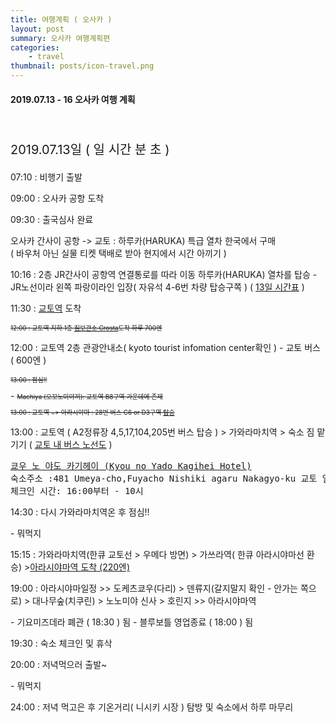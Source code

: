 ```yaml
---
title: 여행계획 ( 오사카 )
layout: post
summary: 오사카 여행계획편
categories: 
    - travel
thumbnail: posts/icon-travel.png
---
```

#### 2019.07.13 - 16 오사카 여행 계획
<br/>
<p class="text-danger bold-text" style="font-size:20px">2019.07.13일 ( <span id="days"></span>일 <span id="hour"></span>시간 <span id="minute"></span>분 <span id="second"></span>초 )</p> 
<p>07:10 : 비행기 출발</p>
<p>09:00 : 오사카 공항 도착</p>
<p>09:30 : 출국심사 완료</p>
<p class="text-danger">오사카 간사이 공항 -> 교토 : 하루카(HARUKA) 특급 열차 한국에서 구매 <br/> ( 바우처 아닌 실물 티켓 택배로 받아 현지에서 시간 아끼기 )</p>
<p>10:16 : 2층 JR간사이 공항역 연결통로를 따라 이동 하루카(HARUKA) 열차를 탑승 - JR노선이라 왼쪽 파랑이라인 입장( 자유석 4-6번 차량 탑승구쪽 ) ( <a href="http://time.jr-odekake.net/cgi-bin/mydia.cgi?MODE=11&FUNC=0&EKI=Kansai-airport&SENK=&DIR=&DDIV=&CDAY=&DITD=&DATE=20190713&COMPANY_CODE=401&COUNTRY_CODE=en&INBOUND_CODE=7&yearmonth=201907&day=13&x=60&y=4" target="_blank">13일 시간표</a> )</p>
<p>11:30 : <a href="https://goo.gl/maps/wEuNDVrJaJDevKS58" target="_blank">교토역</a> 도착</p>
<p style="text-decoration:line-through;font-size: 10px;">12:00 : 교토역 지하 1층 <a href="https://handsfree-japan.com/ko/access/" target="_blank">짐보관소 Crosta</a>도착 하루 700엔 </p>
<p>12:00 : 교토역 2층 관광안내소( kyoto tourist infomation center확인 ) - 교토 버스 ( 600엔 )</p>
<p class="bold-text" style="text-decoration:line-through;font-size: 10px;">13:00 : 점심!! </p>
 - <a href="https://goo.gl/maps/Uy2sfjZECvsRBNmV8" target="_blank" style="text-decoration:line-through;font-size: 10px;"> Machiya (오꼬노미야끼):  교토역 B8구역 가운데에 존재</a> 
<p style="text-decoration:line-through;font-size: 10px;">13:00 : 교토역 => 아라시야마 : 28번 버스 C6 or D3구역 <a href="https://m.blog.naver.com/seyou5023/221321472010" target="_blank">탑승</a></p>
<p>13:00 : 교토역 ( A2정류장 4,5,17,104,205번 버스 탑승 ) > 가와라마치역 > 숙소 짐 맡기기 ( <a href="https://www2.city.kyoto.lg.jp/kotsu/webguide/ko/comm/routemap.html" target="_blank">교토 내 버스 노선도</a> )</p>
<pre>
<a href="https://maps.app.goo.gl/h8abA2UkoY3wonLR8" target="_blank">쿄우 노 야도 카기헤이 (Kyou no Yado Kagihei Hotel)</a>
숙소주소 :481 Umeya-cho,Fuyacho Nishiki agaru Nakagyo-ku 교토 일본 604-8057
체크인 시간: 16:00부터 - 10시
</pre>
 
<p class="bold-text">14:30 : 다시 가와라마치역온 후  점심!!</p>
 - 뭐먹지
<p>15:15 : 가와라마치역(한큐 교토선 > 우메다 방면) > 가쓰라역( 한큐 아라시야마선 환승) ><a href="https://goo.gl/maps/RAjNSF6SgfG87n5A9" target="_blank">아라시야마역 도착 (220엔)</a></p>
<p class="bold-text text-danger">19:00 : 아라시야마일정 >> 도케츠쿄우(다리) > 덴류지(갈지말지 확인 - 안가는 쪽으로) > 대나무숲(치쿠린) > 노노미야 신사 > 호린지 
>> 아라시야마역 </p>
 - 기요미즈데라 폐관 ( 18:30 ) 됨
 - 블루보틀 영업종료 ( 18:00 ) 됨
<p>19:30 : 숙소 체크인 및 휴삭</p>
<p class="bold-text">20:00 : 저녁먹으러 출발~</p>
 - 뭐먹지
<p>24:00 : 저녁 먹고은 후  기온거리( 니시키 시장 ) 탐방 및 숙소에서 하루 마무리</p>


<!--
아라샤아 > 기요미즈데라 > 블루보틀 > 야사키 신사 > 숙소 > 기온거리 





<p class="bold-text">오사카 -> 교토가기</p>
<p>JR / 한큐 / 케이한 3개 노선  <a href="https://uh.dcmys.kr/701" target="_blank">https://uh.dcmys.kr/701</a> </p>
<p><img src="/assets/img/posts/travel/osaka-kyoto.png" class="ratio-100" style="max-width:500px"/></p>
<p>JR / 한큐 / 케이한 3사의 노선은 오사카 시내에서 교토 시내를 잇는다는 공통점을 모두 가지고 있습니다. 하지만 세 노선은 가격도, 소요 시간도, 그리고 교토의 도착역도 다릅니다. 그래서 자신의 여행 일정에 맞춰서 이동하는 것이 가장 좋습니다.</p>
<p>한큐 쿄토 본선 도착( 숙소랑 제일 가까움 ) : <a href="https://goo.gl/maps/UJha3YicRN1NT6AD6" target="_blank">카와라마치</a></p> 
<p>JR교토선 도착 : <a href="https://goo.gl/maps/wEuNDVrJaJDevKS58" target="_blank">교토역</a></p>
<p>케이한 본선 도착 : <a href="https://goo.gl/maps/4ytPXNmKvxVH7dej6" target="_blank">기온시조</a></p>
<p>교토 시내 버스가 엄청나게 느리다는 점, 관광객이 많이 들르는 여행지 근처는 일상적으로 정체가 이어지며 특히 주말엔 그냥 걸어가는 게 더 빠른 구간도 존재 > JR이나 한큐 전철을 이용하시는 게 좋습니다. 교토 버스 패스는 1일권이 600엔으로 무척 저렴해서 다들 많이 사용하는 패스인데, 이 패스의 경쟁력은 교토 시내 도로가 전부 갉아먹는다고 봐도 과언이 아닌 수준입니다.
 그래서 무작정 버스를 탈 게 아니라, 철도를 탈 수 있는 구간은 최대한 철도를 타야합니다. 하지만 일본의 철도와 버스는 환승할인 제도가 없죠. 돈이 많다면 막 타고 다녀도 되지만, 그렇지 않다면 아무래도 부담이 되기 마련입니다. 그렇기 때문에 처음부터 노선을 잘 골라서 출발해야합니다.</p>
<p class="bold-text">결론 : 한큐선 정규 운임 : 400엔, 한큐 패스 1일권: 800엔 ( 한큐는 특급 열차도 추가 요금이 없습니다. )</p>

<a href="https://maps.app.goo.gl/h8abA2UkoY3wonLR8" target="_blank">쿄우 노 야도 카기헤이 (Kyou no Yado Kagihei Hotel)</a> 
<p> 숙소주소 :481 Umeya-cho,Fuyacho Nishiki agaru Nakagyo-ku 교토 일본 604-8057 </p>
체크인 시간: 16:00부터 - 10시 
https://goo.gl/maps/UJha3YicRN1NT6AD6

교토 버스 패스권 : 1일치 3번 이상 탈 경우 이득  - 500엔
엣지 더 하루카스 ( 아베노 하루카스 )
오사카 마구로 쇼쿠도( 먹거리 )
아마노 하시다테 3대 절경
오꼬노미야끼
https://m.post.naver.com/viewer/postView.nhn?volumeNo=12015395&memberNo=24269379
기요미즈데라 
블루보틀 
스시 우동
1. 유심
2. 숙소-->


<script async type="text/javascript">
getTime();

function getTime(){
    var date        = new Date();
    var targetData  = new Date('2019-07-13T07:10:00');
    var interval    = targetData - date;
    var getDate     = changeDate( interval, [12,30.4375,24,60,60,1000] );
    $('#days').text(getDate[2])
    $('#hour').text(getDate[3])
    $('#minute').text(getDate[4])
    $('#second').text(getDate[5])
     
    setTimeout(getTime, 1000);
   
}
function changeDate ( interVal, changer ){
    var result = [];
    var multiful = 1;
    for( index = 0; index < changer.length; index++ ){
        multiful = multiful*changer[index];
    }
    for( index = 0; index < changer.length; index++ ){
      var input = 0;
        if(index == 0){
            var input = Math.floor(interVal / multiful);
        } else {
            var afterMultiful = multiful/changer[index-1];
            var input = Math.floor((interVal % multiful) / afterMultiful);
            multiful = afterMultiful;
        }
         
         result.push(input);
    }
    
    return result;
}

</script>